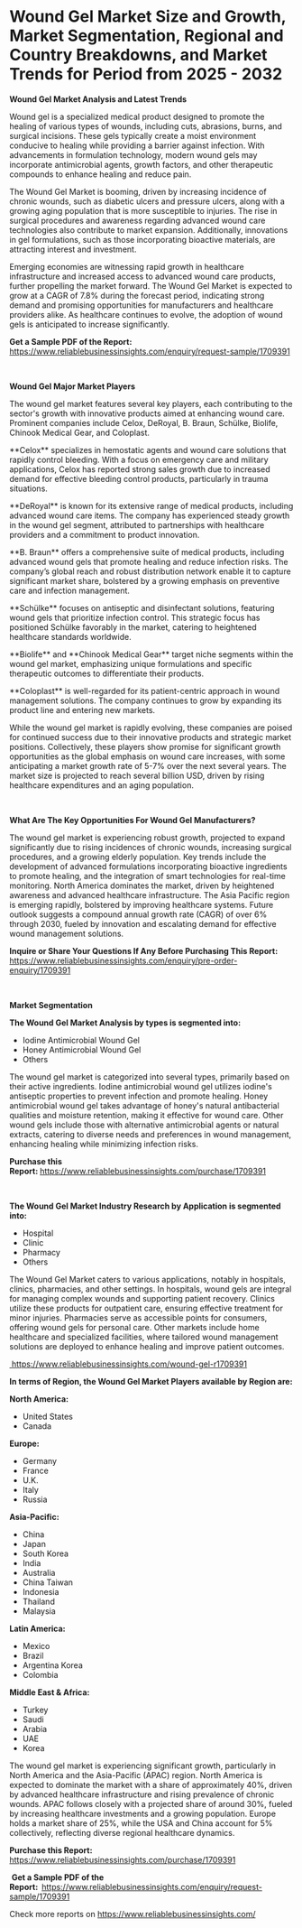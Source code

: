 <p><h1>Wound Gel Market Size and Growth, Market Segmentation, Regional and Country Breakdowns, and Market Trends for Period from 2025 -  2032</h1></p><p><strong>Wound Gel Market Analysis and Latest Trends</strong></p>
<p><p>Wound gel is a specialized medical product designed to promote the healing of various types of wounds, including cuts, abrasions, burns, and surgical incisions. These gels typically create a moist environment conducive to healing while providing a barrier against infection. With advancements in formulation technology, modern wound gels may incorporate antimicrobial agents, growth factors, and other therapeutic compounds to enhance healing and reduce pain.</p><p>The Wound Gel Market is booming, driven by increasing incidence of chronic wounds, such as diabetic ulcers and pressure ulcers, along with a growing aging population that is more susceptible to injuries. The rise in surgical procedures and awareness regarding advanced wound care technologies also contribute to market expansion. Additionally, innovations in gel formulations, such as those incorporating bioactive materials, are attracting interest and investment.</p><p>Emerging economies are witnessing rapid growth in healthcare infrastructure and increased access to advanced wound care products, further propelling the market forward. The Wound Gel Market is expected to grow at a CAGR of 7.8% during the forecast period, indicating strong demand and promising opportunities for manufacturers and healthcare providers alike. As healthcare continues to evolve, the adoption of wound gels is anticipated to increase significantly.</p></p>
<p><strong>Get a Sample PDF of the Report:&nbsp;</strong> <a href="https://www.reliablebusinessinsights.com/enquiry/request-sample/1709391?utm_campaign=3455&utm_medium=2&utm_source=Github&utm_content=ia&utm_term=27032025&utm_id=wound-gel">https://www.reliablebusinessinsights.com/enquiry/request-sample/1709391</a></p>
<p>&nbsp;</p>
<p><strong>Wound Gel Major Market Players</strong></p>
<p><p>The wound gel market features several key players, each contributing to the sector's growth with innovative products aimed at enhancing wound care. Prominent companies include Celox, DeRoyal, B. Braun, Schülke, Biolife, Chinook Medical Gear, and Coloplast.</p><p>**Celox** specializes in hemostatic agents and wound care solutions that rapidly control bleeding. With a focus on emergency care and military applications, Celox has reported strong sales growth due to increased demand for effective bleeding control products, particularly in trauma situations.</p><p>**DeRoyal** is known for its extensive range of medical products, including advanced wound care items. The company has experienced steady growth in the wound gel segment, attributed to partnerships with healthcare providers and a commitment to product innovation.</p><p>**B. Braun** offers a comprehensive suite of medical products, including advanced wound gels that promote healing and reduce infection risks. The company’s global reach and robust distribution network enable it to capture significant market share, bolstered by a growing emphasis on preventive care and infection management.</p><p>**Schülke** focuses on antiseptic and disinfectant solutions, featuring wound gels that prioritize infection control. This strategic focus has positioned Schülke favorably in the market, catering to heightened healthcare standards worldwide.</p><p>**Biolife** and **Chinook Medical Gear** target niche segments within the wound gel market, emphasizing unique formulations and specific therapeutic outcomes to differentiate their products.</p><p>**Coloplast** is well-regarded for its patient-centric approach in wound management solutions. The company continues to grow by expanding its product line and entering new markets.</p><p>While the wound gel market is rapidly evolving, these companies are poised for continued success due to their innovative products and strategic market positions. Collectively, these players show promise for significant growth opportunities as the global emphasis on wound care increases, with some anticipating a market growth rate of 5-7% over the next several years. The market size is projected to reach several billion USD, driven by rising healthcare expenditures and an aging population.</p></p>
<p>&nbsp;</p>
<p><strong>What Are The Key Opportunities For Wound Gel Manufacturers?</strong></p>
<p><p>The wound gel market is experiencing robust growth, projected to expand significantly due to rising incidences of chronic wounds, increasing surgical procedures, and a growing elderly population. Key trends include the development of advanced formulations incorporating bioactive ingredients to promote healing, and the integration of smart technologies for real-time monitoring. North America dominates the market, driven by heightened awareness and advanced healthcare infrastructure. The Asia Pacific region is emerging rapidly, bolstered by improving healthcare systems. Future outlook suggests a compound annual growth rate (CAGR) of over 6% through 2030, fueled by innovation and escalating demand for effective wound management solutions.</p></p>
<p><strong>Inquire or Share Your Questions If Any Before Purchasing This Report:</strong> <a href="https://www.reliablebusinessinsights.com/enquiry/pre-order-enquiry/1709391?utm_campaign=3455&utm_medium=2&utm_source=Github&utm_content=ia&utm_term=27032025&utm_id=wound-gel">https://www.reliablebusinessinsights.com/enquiry/pre-order-enquiry/1709391</a></p>
<p>&nbsp;</p>
<p><strong>Market Segmentation</strong></p>
<p><strong>The Wound Gel Market Analysis by types is segmented into:</strong></p>
<p><ul><li>Iodine Antimicrobial Wound Gel</li><li>Honey Antimicrobial Wound Gel</li><li>Others</li></ul></p>
<p><p>The wound gel market is categorized into several types, primarily based on their active ingredients. Iodine antimicrobial wound gel utilizes iodine's antiseptic properties to prevent infection and promote healing. Honey antimicrobial wound gel takes advantage of honey's natural antibacterial qualities and moisture retention, making it effective for wound care. Other wound gels include those with alternative antimicrobial agents or natural extracts, catering to diverse needs and preferences in wound management, enhancing healing while minimizing infection risks.</p></p>
<p><strong>Purchase this Report:&nbsp;</strong><a href="https://www.reliablebusinessinsights.com/purchase/1709391?utm_campaign=3455&utm_medium=2&utm_source=Github&utm_content=ia&utm_term=27032025&utm_id=wound-gel">https://www.reliablebusinessinsights.com/purchase/1709391</a></p>
<p>&nbsp;</p>
<p><strong>The Wound Gel Market Industry Research by Application is segmented into:</strong></p>
<p><ul><li>Hospital</li><li>Clinic</li><li>Pharmacy</li><li>Others</li></ul></p>
<p><p>The Wound Gel Market caters to various applications, notably in hospitals, clinics, pharmacies, and other settings. In hospitals, wound gels are integral for managing complex wounds and supporting patient recovery. Clinics utilize these products for outpatient care, ensuring effective treatment for minor injuries. Pharmacies serve as accessible points for consumers, offering wound gels for personal care. Other markets include home healthcare and specialized facilities, where tailored wound management solutions are deployed to enhance healing and improve patient outcomes.</p></p>
<p><a href="https://www.reliablebusinessinsights.com/wound-gel-r1709391?utm_campaign=3455&utm_medium=2&utm_source=Github&utm_content=ia&utm_term=27032025&utm_id=wound-gel">&nbsp;https://www.reliablebusinessinsights.com/wound-gel-r1709391</a></p>
<p><strong>In terms of Region, the Wound Gel Market Players available by Region are:</strong></p>
<p>
    <p> <strong> North America: </strong>
        <ul>
            <li>United States</li>
            <li>Canada</li>
        </ul>
        </p> 
    <p> <strong> Europe: </strong>
        <ul>
            <li>Germany</li>
            <li>France</li>
            <li>U.K.</li>
            <li>Italy</li>
            <li>Russia</li>
        </ul>
        </p> 
    <p> <strong> Asia-Pacific: </strong>
        <ul>
            <li>China</li>
            <li>Japan</li>
            <li>South Korea</li>
            <li>India</li>
            <li>Australia</li>
            <li>China Taiwan</li>
            <li>Indonesia</li>
            <li>Thailand</li>
            <li>Malaysia</li>
        </ul>
        </p> 
    <p> <strong> Latin America: </strong>
        <ul>
            <li>Mexico</li>
            <li>Brazil</li>
            <li>Argentina Korea</li>
            <li>Colombia</li>
        </ul>
        </p> 
    <p> <strong> Middle East & Africa: </strong>
        <ul>
            <li>Turkey</li>
            <li>Saudi</li>
            <li>Arabia</li>
            <li>UAE</li>
            <li>Korea</li>
        </ul>
    </p>
    </p>
<p><p>The wound gel market is experiencing significant growth, particularly in North America and the Asia-Pacific (APAC) region. North America is expected to dominate the market with a share of approximately 40%, driven by advanced healthcare infrastructure and rising prevalence of chronic wounds. APAC follows closely with a projected share of around 30%, fueled by increasing healthcare investments and a growing population. Europe holds a market share of 25%, while the USA and China account for 5% collectively, reflecting diverse regional healthcare dynamics.</p></p>
<p><strong>Purchase this Report: </strong><a href="https://www.reliablebusinessinsights.com/purchase/1709391?utm_campaign=3455&utm_medium=2&utm_source=Github&utm_content=ia&utm_term=27032025&utm_id=wound-gel">https://www.reliablebusinessinsights.com/purchase/1709391</a></p>
<p>&nbsp;<strong>Get a Sample PDF of the Report:&nbsp;&nbsp;</strong><a href="https://www.reliablebusinessinsights.com/enquiry/request-sample/1709391?utm_campaign=3455&utm_medium=2&utm_source=Github&utm_content=ia&utm_term=27032025&utm_id=wound-gel">https://www.reliablebusinessinsights.com/enquiry/request-sample/1709391</a></p>
<p><strong></strong></p>
<p>Check more reports on <a href="https://www.reliablebusinessinsights.com/?utm_campaign=3455&utm_medium=2&utm_source=Github&utm_content=ia&utm_term=27032025&utm_id=wound-gel">https://www.reliablebusinessinsights.com/</a></p>